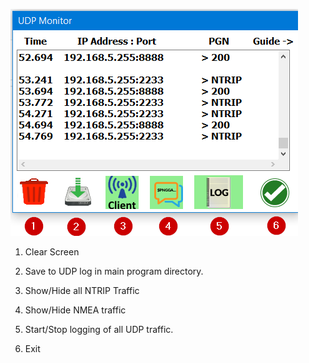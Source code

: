 
![image](img/agio-udp-monitor.png)

1. Clear Screen

2. Save to UDP log in main program directory.

3. Show/Hide all NTRIP Traffic

4. Show/Hide NMEA traffic

5. Start/Stop logging of all UDP traffic.

6. Exit